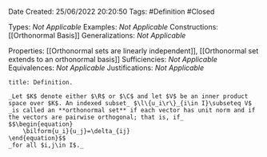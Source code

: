 <div class="topSpace"></div>

Date Created: 25/06/2022 20:20:50
Tags: #Definition #Closed

Types: _Not Applicable_
Examples: _Not Applicable_
Constructions: [[Orthonormal Basis]]
Generalizations: _Not Applicable_

Properties: [[Orthonormal sets are linearly independent]], [[Orthonormal set extends to an orthonormal basis]]
Sufficiencies: _Not Applicable_
Equivalences: _Not Applicable_
Justifications: _Not Applicable_

``` ad-Definition
title: Definition.

_Let $K$ denote either $\R$ or $\C$ and let $V$ be an inner product space over $K$. An indexed subset_ $\l\{u_i\r\}_{i\in I}\subseteq V$ _is called an **orthonormal set** if each vector has unit norm and if the vectors are pairwise orthogonal; that is, if_
$$\begin{equation}
    \bilform{u_i}{u_j}=\delta_{ij}
\end{equation}$$
_for all $i,j\in I$._

```
